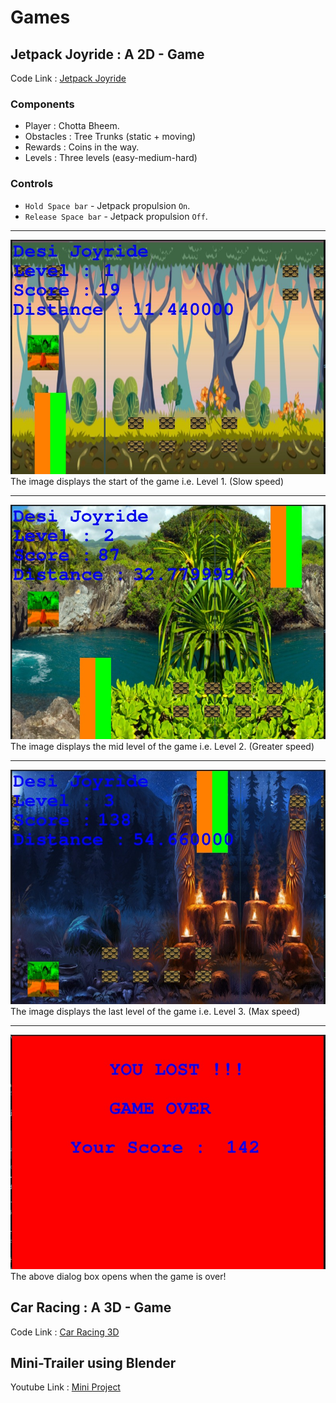 # Games
## Jetpack Joyride : A 2D - Game
Code Link : [Jetpack Joyride](https://iiitaphyd-my.sharepoint.com/:f:/g/personal/rohan_kumar_students_iiit_ac_in/ErLh9Sk-HtBCjUL3pyGo8oMBqD53JcrTCkB8gcsaD30wAg?e=2t2con)

### Components
- Player : Chotta Bheem.
- Obstacles : Tree Trunks (static + moving)
- Rewards : Coins in the way.
- Levels : Three levels (easy-medium-hard)

### Controls
- `Hold Space bar` - Jetpack propulsion `On`.
- `Release Space bar` - Jetpack propulsion `Off`.
** **

<img src="images/level1/l1.jpeg"></img>
The image displays the start of the game i.e. Level 1. (Slow speed)
** **
<img src="images/level2/l2.jpeg"></img>
The image displays the mid level of the game i.e. Level 2. (Greater speed)
** **
<img src="images/level3/l3.jpeg"></img>
The image displays the last level of the game i.e. Level 3. (Max speed)
** **
<img src="images/level3/game-over.jpeg"></img>
The above dialog box opens when the game is over!

## Car Racing : A 3D - Game
Code Link : [Car Racing 3D](https://iiitaphyd-my.sharepoint.com/:f:/g/personal/rohan_kumar_students_iiit_ac_in/EgS2HVfVZx1LsrSmRwnILTIBJ9-78XzbiNgc6kqOV9Kt4g?e=T9xDZr)


## Mini-Trailer using Blender
Youtube Link : [Mini Project](https://www.youtube.com/watch?v=_Or09Vg_D80)